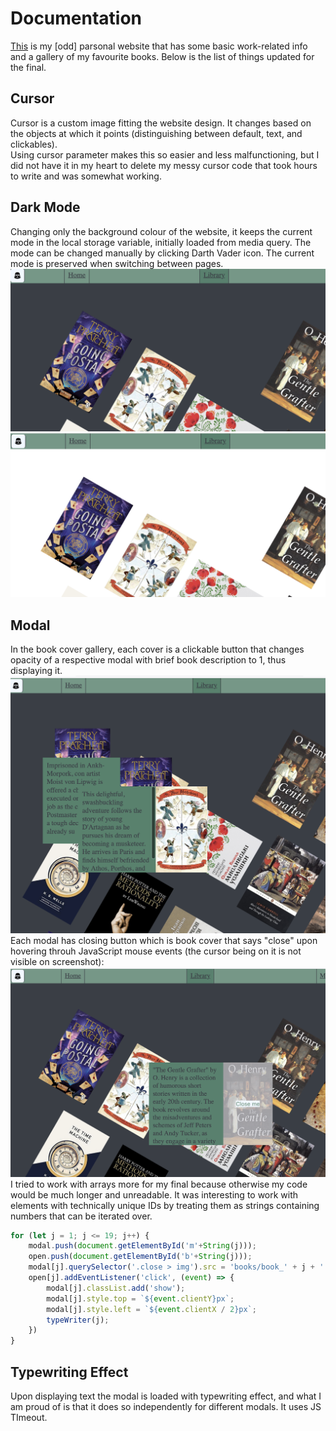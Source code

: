 # Documentation
[This](https://olesia73.github.io) is my [odd] parsonal website that has some basic work-related info and a gallery of my favourite books.
Below is the list of things updated for the final.
## Cursor
Cursor is a custom image fitting the website design. It changes based on the objects at which it points (distinguishing between default, text, and clickables).\
Using cursor parameter makes this so easier and less malfunctioning, but I did not have it in my heart to delete my messy cursor code that took hours to write and was somewhat working.
## Dark Mode
Changing only the background colour of the website, it keeps the current mode in the local storage variable, initially loaded from media query. The mode can be changed manually by clicking Darth Vader icon. The current mode is preserved when switching between pages.
![Dark](doc/dark.png)
![Light](doc/light.png)
## Modal
In the book cover gallery, each cover is a clickable button that changes opacity of a respective modal with brief book description to 1, thus displaying it. 
![Modal](doc/modal.png)
Each modal has closing button which is book cover that says "close" upon hovering throuh JavaScript mouse events (the cursor being on it is not visible on screenshot):
![Modal](doc/modal2.png)
I tried to work with arrays more for my final because otherwise my code would be much longer and unreadable. It was interesting to work with elements with technically unique IDs by treating them as strings containing numbers that can be iterated over.
```js
for (let j = 1; j <= 19; j++) {
    modal.push(document.getElementById('m'+String(j)));
    open.push(document.getElementById('b'+String(j)));
    modal[j].querySelector('.close > img').src = 'books/book_' + j + '.jpeg';
    open[j].addEventListener('click', (event) => {
        modal[j].classList.add('show');
        modal[j].style.top = `${event.clientY}px`;
        modal[j].style.left = `${event.clientX / 2}px`;
        typeWriter(j);
    })
}
```
## Typewriting Effect
Upon displaying text the modal is loaded with typewriting effect, and what I am proud of is that it does so independently for different modals. It uses JS TImeout.